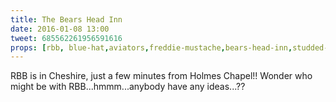 ```yaml
---
title: The Bears Head Inn
date: 2016-01-08 13:00
tweet: 685562261956591616
props: [rbb, blue-hat,aviators,freddie-mustache,bears-head-inn,studded-black-choker,blue-scarf,earrings]
---
```

RBB is in Cheshire, just a few minutes from Holmes Chapel!! Wonder who might be with RBB...hmmm...anybody have any ideas...??
